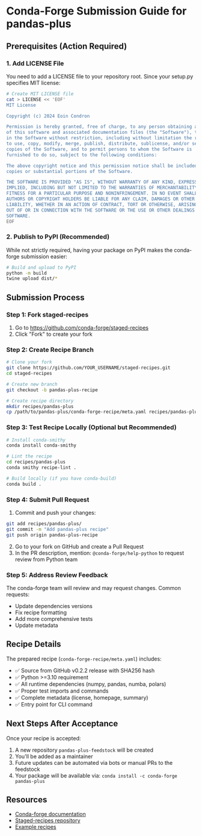 # Conda-Forge Submission Guide for pandas-plus

## Prerequisites (Action Required)

### 1. Add LICENSE File
You need to add a LICENSE file to your repository root. Since your setup.py specifies MIT license:

```bash
# Create MIT LICENSE file
cat > LICENSE << 'EOF'
MIT License

Copyright (c) 2024 Eoin Condron

Permission is hereby granted, free of charge, to any person obtaining a copy
of this software and associated documentation files (the "Software"), to deal
in the Software without restriction, including without limitation the rights
to use, copy, modify, merge, publish, distribute, sublicense, and/or sell
copies of the Software, and to permit persons to whom the Software is
furnished to do so, subject to the following conditions:

The above copyright notice and this permission notice shall be included in all
copies or substantial portions of the Software.

THE SOFTWARE IS PROVIDED "AS IS", WITHOUT WARRANTY OF ANY KIND, EXPRESS OR
IMPLIED, INCLUDING BUT NOT LIMITED TO THE WARRANTIES OF MERCHANTABILITY,
FITNESS FOR A PARTICULAR PURPOSE AND NONINFRINGEMENT. IN NO EVENT SHALL THE
AUTHORS OR COPYRIGHT HOLDERS BE LIABLE FOR ANY CLAIM, DAMAGES OR OTHER
LIABILITY, WHETHER IN AN ACTION OF CONTRACT, TORT OR OTHERWISE, ARISING FROM,
OUT OF OR IN CONNECTION WITH THE SOFTWARE OR THE USE OR OTHER DEALINGS IN THE
SOFTWARE.
EOF
```

### 2. Publish to PyPI (Recommended)
While not strictly required, having your package on PyPI makes the conda-forge submission easier:

```bash
# Build and upload to PyPI
python -m build
twine upload dist/*
```

## Submission Process

### Step 1: Fork staged-recipes
1. Go to https://github.com/conda-forge/staged-recipes
2. Click "Fork" to create your fork

### Step 2: Create Recipe Branch
```bash
# Clone your fork
git clone https://github.com/YOUR_USERNAME/staged-recipes.git
cd staged-recipes

# Create new branch
git checkout -b pandas-plus-recipe

# Create recipe directory
mkdir recipes/pandas-plus
cp /path/to/pandas-plus/conda-forge-recipe/meta.yaml recipes/pandas-plus/
```

### Step 3: Test Recipe Locally (Optional but Recommended)
```bash
# Install conda-smithy
conda install conda-smithy

# Lint the recipe
cd recipes/pandas-plus
conda smithy recipe-lint .

# Build locally (if you have conda-build)
conda build .
```

### Step 4: Submit Pull Request
1. Commit and push your changes:
```bash
git add recipes/pandas-plus/
git commit -m "Add pandas-plus recipe"
git push origin pandas-plus-recipe
```

2. Go to your fork on GitHub and create a Pull Request
3. In the PR description, mention: `@conda-forge/help-python` to request review from Python team

### Step 5: Address Review Feedback
The conda-forge team will review and may request changes. Common requests:
- Update dependencies versions
- Fix recipe formatting
- Add more comprehensive tests
- Update metadata

## Recipe Details

The prepared recipe (`conda-forge-recipe/meta.yaml`) includes:
- ✅ Source from GitHub v0.2.2 release with SHA256 hash
- ✅ Python >=3.10 requirement
- ✅ All runtime dependencies (numpy, pandas, numba, polars)
- ✅ Proper test imports and commands
- ✅ Complete metadata (license, homepage, summary)
- ✅ Entry point for CLI command

## Next Steps After Acceptance

Once your recipe is accepted:
1. A new repository `pandas-plus-feedstock` will be created
2. You'll be added as a maintainer
3. Future updates can be automated via bots or manual PRs to the feedstock
4. Your package will be available via: `conda install -c conda-forge pandas-plus`

## Resources
- [Conda-forge documentation](https://conda-forge.org/docs/)
- [Staged-recipes repository](https://github.com/conda-forge/staged-recipes)
- [Example recipes](https://github.com/conda-forge/staged-recipes/tree/main/recipes)